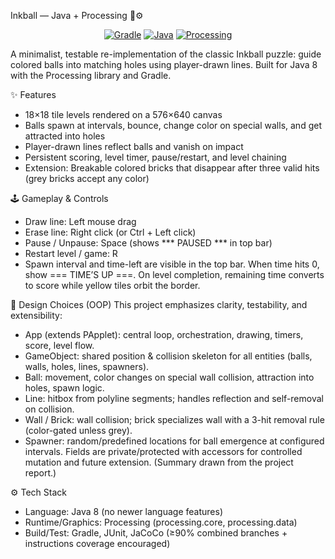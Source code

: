 Inkball — Java + Processing 🎨⚙️
<p align="center"> <a href="https://gradle.org/"><img alt="Gradle" src="https://img.shields.io/badge/build-Gradle-02303A"></a> <a href="#"><img alt="Java" src="https://img.shields.io/badge/Java-8+-red"></a> <a href="#"><img alt="Processing" src="https://img.shields.io/badge/Processing-3.x-blue"></a> </p>

A minimalist, testable re-implementation of the classic Inkball puzzle: guide colored balls into matching holes using player-drawn lines. Built for Java 8 with the Processing library and Gradle.

✨ Features
- 18×18 tile levels rendered on a 576×640 canvas
- Balls spawn at intervals, bounce, change color on special walls, and get attracted into holes
- Player-drawn lines reflect balls and vanish on impact
- Persistent scoring, level timer, pause/restart, and level chaining
- Extension: Breakable colored bricks that disappear after three valid hits (grey bricks accept any color)

🕹️ Gameplay & Controls
- Draw line: Left mouse drag
- Erase line: Right click (or Ctrl + Left click)
- Pause / Unpause: Space (shows *** PAUSED *** in top bar)
- Restart level / game: R
- Spawn interval and time-left are visible in the top bar. When time hits 0, show === TIME’S UP ===.
  On level completion, remaining time converts to score while yellow tiles orbit the border.

🧩 Design Choices (OOP)
This project emphasizes clarity, testability, and extensibility:
- App (extends PApplet): central loop, orchestration, drawing, timers, score, level flow.
- GameObject: shared position & collision skeleton for all entities (balls, walls, holes, lines, spawners).
- Ball: movement, color changes on special wall collision, attraction into holes, spawn logic.
- Line: hitbox from polyline segments; handles reflection and self-removal on collision.
- Wall / Brick: wall collision; brick specializes wall with a 3-hit removal rule (color-gated unless grey).
- Spawner: random/predefined locations for ball emergence at configured intervals.
Fields are private/protected with accessors for controlled mutation and future extension. (Summary drawn from the project report.)

⚙️ Tech Stack
- Language: Java 8 (no newer language features)
- Runtime/Graphics: Processing (processing.core, processing.data)
- Build/Test: Gradle, JUnit, JaCoCo (≥90% combined branches + instructions coverage encouraged)
